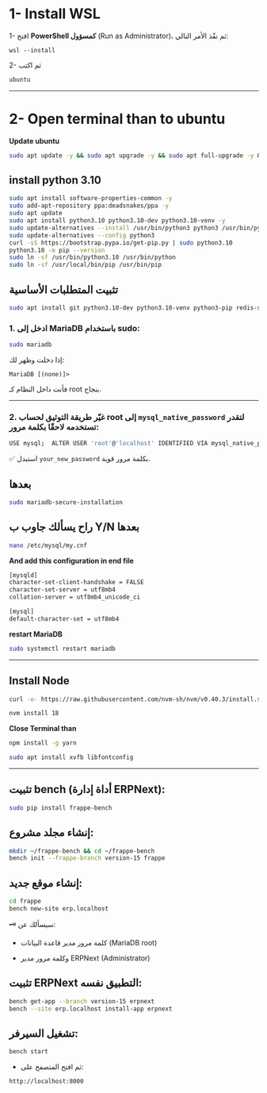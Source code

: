
# 1- Install WSL

1- افتح **PowerShell كمسؤول** (Run as Administrator)، ثم نفّذ الأمر التالي:

```powershaell
wsl --install
```

2- ثم اكتب
```powershell
ubuntu
```

----

# 2- Open terminal than to ubuntu


**Update ubuntu**

```bash
sudo apt update -y && sudo apt upgrade -y && sudo apt full-upgrade -y && sudo apt autoclean -y && sudo apt autoremove -y
```

## install python 3.10

```bash
sudo apt install software-properties-common -y
sudo add-apt-repository ppa:deadsnakes/ppa -y
sudo apt update
sudo apt install python3.10 python3.10-dev python3.10-venv -y
sudo update-alternatives --install /usr/bin/python3 python3 /usr/bin/python3.10 1
sudo update-alternatives --config python3
curl -sS https://bootstrap.pypa.io/get-pip.py | sudo python3.10
python3.10 -m pip --version
sudo ln -sf /usr/bin/python3.10 /usr/bin/python
sudo ln -sf /usr/local/bin/pip /usr/bin/pip
```

## تثبيت المتطلبات الأساسية

```bash
sudo apt install git python3.10-dev python3.10-venv python3-pip redis-server libmariadb-dev mariadb-server mariadb-client pkg-config
```

### 1. ادخل إلى MariaDB باستخدام **sudo**:


```bash
sudo mariadb
```

إذا دخلت وظهر لك:


`MariaDB [(none)]>`

فأنت داخل النظام كـ root بنجاح.

---

### 2. غيّر طريقة التوثيق لحساب root إلى `mysql_native_password` لتقدر تستخدمه لاحقًا بكلمة مرور:



```bash
USE mysql;  ALTER USER 'root'@'localhost' IDENTIFIED VIA mysql_native_password USING PASSWORD('your_new_password');  FLUSH PRIVILEGES; EXIT;
```

✅ استبدل `your_new_password` بكلمة مرور قوية.


## بعدها

```bash
sudo mariadb-secure-installation
```

## راح يسألك جاوب ب Y/N  بعدها 


```bash
nano /etc/mysql/my.cnf
```
**And add this configuration in end file**

```bash
[mysqld]
character-set-client-handshake = FALSE
character-set-server = utf8mb4
collation-server = utf8mb4_unicode_ci

[mysql]
default-character-set = utf8mb4
```
**restart MariaDB**
```bash
sudo systemctl restart mariadb
```

----

## **Install Node**
```bash
curl -o- https://raw.githubusercontent.com/nvm-sh/nvm/v0.40.3/install.sh | bash

```

```Bash
nvm install 18
```

**Close Terminal than**

```bash
npm install -g yarn
```

```bash
sudo apt install xvfb libfontconfig

```
------

## تثبيت bench (أداة إدارة ERPNext):

```bash
sudo pip install frappe-bench
```

## إنشاء مجلد مشروع:

```bash
mkdir ~/frappe-bench && cd ~/frappe-bench
bench init --frappe-branch version-15 frappe

```

## إنشاء موقع جديد:

```bash
cd frappe
bench new-site erp.localhost

```

🗝️ سيسألك عن:

- كلمة مرور مدير قاعدة البيانات (MariaDB root)
    
- وكلمة مرور مدير ERPNext (Administrator)


## تثبيت ERPNext التطبيق نفسه:

```bash
bench get-app --branch version-15 erpnext
bench --site erp.localhost install-app erpnext
```

## تشغيل السيرفر:


```bash
bench start
```

- ثم افتح المتصفح على:


```bash
http://localhost:8000
```


